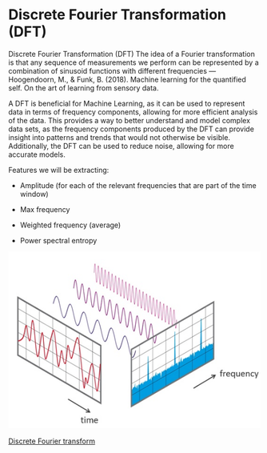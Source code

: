 # Discrete Fourier Transformation (DFT)

Discrete Fourier Transformation (DFT)
The idea of a Fourier transformation is that any sequence of measurements we perform can be represented by a combination of sinusoid functions with different frequencies — Hoogendoorn, M., & Funk, B. (2018). Machine learning for the quantified self. On the art of learning from sensory data.

A DFT is beneficial for Machine Learning, as it can be used to represent data in terms of frequency components, allowing for more efficient analysis of the data. This provides a way to better understand and model complex data sets, as the frequency components produced by the DFT can provide insight into patterns and trends that would not otherwise be visible. Additionally, the DFT can be used to reduce noise, allowing for more accurate models.

Features we will be extracting:

- Amplitude (for each of the relevant frequencies that are part of the time window)

- Max frequency

- Weighted frequency (average)

- Power spectral entropy

![Discrete Fourier Transformation](discreteFourierTransformation.jpg)

[Discrete Fourier transform](https://en.wikipedia.org/wiki/Discrete_Fourier_transform)